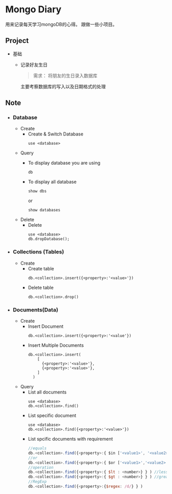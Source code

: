 # Mongo Diary

用来记录每天学习mongoDB的心得。
跟做一些小项目。

## Project
* 基础
  * 记录好友生日

    > 需求： 将朋友的生日录入数据库

    主要考察数据库的写入以及日期格式的处理


## Note
  * ### Database
    * Create
      * Create & Switch Database
        ```
        use <database>
        ```
    * Query
      * To display database you are using
        ```
        db
        ```
      * To display all database
        ```
        show dbs
        ```
        or

        ```
        show databases
        ```
    * Delete
      * Delete
        ```
        use <database>
        db.dropDatabase();
        ```
  * ### Collections (Tables)
    * Create
      * Create table
        ```
        db.<collection>.insert({<property>:'<value>'})
        ```
      * Delete table
        ```
        db.<collection>.drop()
        ```
  * ### Documents(Data)
    * Create
      * Insert Document
        ```
        db.<collection>.insert({<property>:'<value'})
        ```
      * Insert Multiple Documents
        ```
        db.<collection>.insert(
            [
              {<property>:'<value>'},
              {<property>:'<value>'},
            ]
          )
        ```
    * Query
      * List all documents
        ```
        use <database>
        db.<collection>.find()
        ```
      * List specific document
        ```
        use <database>
        db.<collection>.find({<property>:'<value>'})
        ```
      * List spcific documents with requirement
        ```javascript
        //equals
        db.<collection>.find({<property>:{ $in ['<value1>', '<value2>'] } } )
        //or
        db.<collection>.find({<property>:{ $or ['<value1>','<value2>'] } } )
        //operation
        db.<collection>.find({<property>:{ $lt : <number>} } ) //less than
        db.<collection>.find({<property>:{ $gt : <number>} } ) //great than
        //RegExp
        db.<collection>.find({<property>:{$regex: /d/} } )
